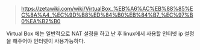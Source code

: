 > https://zetawiki.com/wiki/VirtualBox_%EB%A6%AC%EB%88%85%EC%8A%A4_%EC%9D%B8%ED%84%B0%EB%84%B7_%EC%97%B0%EA%B2%B0



Virtual Box 에는 일반적으로 NAT 설정을 하고 난 후
linux에서 사용할 인터넷 ip 설정을 해주어야 인터넷이 사용가능하다.

